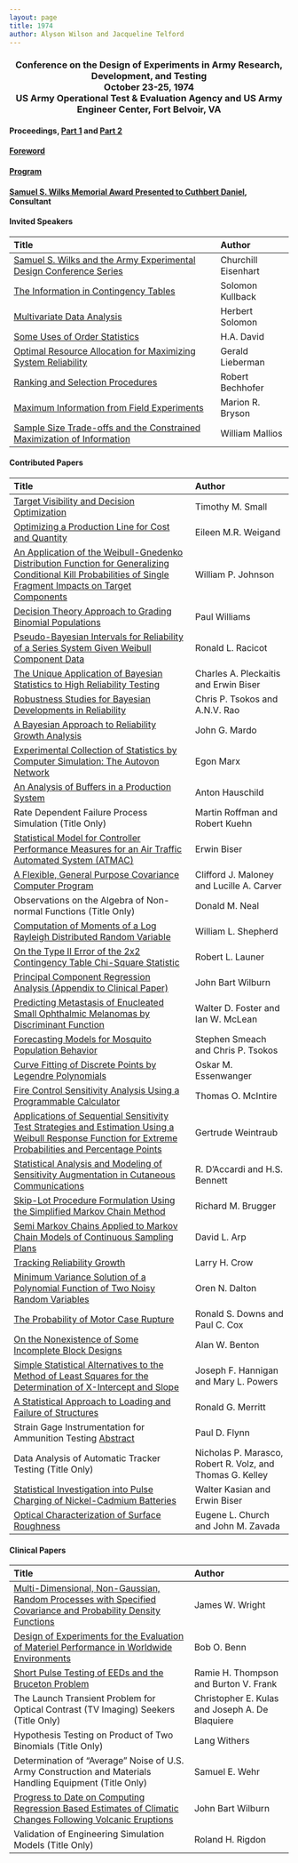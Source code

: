 ```yaml
---
layout: page
title: 1974
author: Alyson Wilson and Jacqueline Telford
---
```

<div align="center"><h3>Conference on the Design of Experiments in Army Research, Development, and Testing<br>
October 23-25, 1974<br>
US Army Operational Test & Evaluation Agency and US Army Engineer Center, Fort Belvoir, VA</h3></div>


#### Proceedings, [Part 1](https://alysongwilson.github.io/ACAS/DOE3/DOE20_Part1.pdf#page=1) and [Part 2](https://alysongwilson.github.io/ACAS/DOE3/DOE20_Part2.pdf#page=1)

#### [Foreword](https://alysongwilson.github.io/ACAS/DOE3/DOE20_Part1.pdf#page=3)

#### [Program](https://alysongwilson.github.io/ACAS/DOE3/DOE20_Part1.pdf#page=9)

#### [Samuel S. Wilks Memorial Award Presented to Cuthbert Daniel](https://alysongwilson.github.io/ACAS/DOE3/DOE20_Part1.pdf#page=477), Consultant


#### Invited Speakers
 
| Title | Author |
| :--- | :--- |
| [Samuel S. Wilks and the Army Experimental Design Conference Series](https://alysongwilson.github.io/ACAS/DOE3/DOE20_Part1.pdf#page=19) | Churchill Eisenhart |
| [The Information in Contingency Tables](https://alysongwilson.github.io/ACAS/DOE3/DOE20_Part1.pdf#page=67) | Solomon Kullback |
| [Multivariate Data Analysis](https://alysongwilson.github.io/ACAS/DOE3/DOE20_Part2.pdf#page=147) | Herbert Solomon |
| [Some Uses of Order Statistics](https://alysongwilson.github.io/ACAS/DOE3/DOE20_Part2.pdf#page=370) | H.A. David |
| [Optimal Resource Allocation for Maximizing System Reliability](https://alysongwilson.github.io/ACAS/DOE3/DOE20_Part2.pdf#page=382) | Gerald Lieberman |
| [Ranking and Selection Procedures](https://alysongwilson.github.io/ACAS/DOE3/DOE20_Part2.pdf#page=464) | Robert Bechhofer |
| [Maximum Information from Field Experiments](https://alysongwilson.github.io/ACAS/DOE3/DOE20_Part2.pdf#page=485) | Marion R. Bryson |
| [Sample Size Trade-offs and the Constrained Maximization of Information](https://alysongwilson.github.io/ACAS/DOE3/DOE20_Part2.pdf#page=496) | William Mallios |


#### Contributed Papers

| Title | Author |
| :--- | :--- |
| [Target Visibility and Decision Optimization](https://alysongwilson.github.io/ACAS/DOE3/DOE20_Part1.pdf#page=145) | Timothy M. Small |
| [Optimizing a Production Line for Cost and Quantity](https://alysongwilson.github.io/ACAS/DOE3/DOE20_Part1.pdf#page=161) | Eileen M.R. Weigand |
| [An Application of the Weibull-Gnedenko Distribution Function for Generalizing Conditional Kill Probabilities of Single Fragment Impacts on Target Components](https://alysongwilson.github.io/ACAS/DOE3/DOE20_Part1.pdf#page=173) | William P. Johnson |
| [Decision Theory Approach to Grading Binomial Populations](https://alysongwilson.github.io/ACAS/DOE3/DOE20_Part1.pdf#page=189) | Paul Williams |
| [Pseudo-Bayesian Intervals for Reliability of a Series System Given Weibull Component Data](https://alysongwilson.github.io/ACAS/DOE3/DOE20_Part1.pdf#page=199) | Ronald L. Racicot |
| [The Unique Application of Bayesian Statistics to High Reliability Testing](https://alysongwilson.github.io/ACAS/DOE3/DOE20_Part1.pdf#page=213) | Charles A. Pleckaitis and Erwin Biser |
| [Robustness Studies for Bayesian Developments in Reliability](https://alysongwilson.github.io/ACAS/DOE3/DOE20_Part1.pdf#page=291) | Chris P. Tsokos and A.N.V. Rao |
| [A Bayesian Approach to Reliability Growth Analysis](https://alysongwilson.github.io/ACAS/DOE3/DOE20_Part1.pdf#page=321) | John G. Mardo |
| [Experimental Collection of Statistics by Computer Simulation: The Autovon Network](https://alysongwilson.github.io/ACAS/DOE3/DOE20_Part1.pdf#page=341) | Egon Marx |
| [An Analysis of Buffers in a Production System](https://alysongwilson.github.io/ACAS/DOE3/DOE20_Part1.pdf#page=349) | Anton Hauschild |
| Rate Dependent Failure Process Simulation (Title Only) | Martin Roffman and Robert Kuehn |
| [Statistical Model for Controller Performance Measures for an Air Traffic Automated System (ATMAC)](https://alysongwilson.github.io/ACAS/DOE3/DOE20_Part1.pdf#page=357) | Erwin Biser |
| [A Flexible, General Purpose Covariance Computer Program](https://alysongwilson.github.io/ACAS/DOE3/DOE20_Part1.pdf#page=421) | Clifford J. Maloney and Lucille A. Carver |
| Observations on the Algebra of Non-normal Functions (Title Only) | Donald M. Neal |
| [Computation of Moments of a Log Rayleigh Distributed Random Variable](https://alysongwilson.github.io/ACAS/DOE3/DOE20_Part1.pdf#page=459) | William L. Shepherd |
| [On the Type II Error of the 2x2 Contingency Table Chi-Square Statistic](https://alysongwilson.github.io/ACAS/DOE3/DOE20_Part1.pdf#page=467) | Robert L. Launer |
| [Principal Component Regression Analysis (Appendix to Clinical Paper)](https://alysongwilson.github.io/ACAS/DOE3/DOE20_Part2.pdf#page=30) | John Bart Wilburn |
| [Predicting Metastasis of Enucleated Small Ophthalmic Melanomas by Discriminant Function](https://alysongwilson.github.io/ACAS/DOE3/DOE20_Part2.pdf#page=67) | Walter D. Foster and Ian W. McLean |
| [Forecasting Models for Mosquito Population Behavior](https://alysongwilson.github.io/ACAS/DOE3/DOE20_Part2.pdf#page=73) | Stephen Smeach and Chris P. Tsokos |
| [Curve Fitting of Discrete Points by Legendre Polynomials](https://alysongwilson.github.io/ACAS/DOE3/DOE20_Part2.pdf#page=84) | Oskar M. Essenwanger |
| [Fire Control Sensitivity Analysis Using a Programmable Calculator](https://alysongwilson.github.io/ACAS/DOE3/DOE20_Part2.pdf#page=102) | Thomas O. McIntire |
| [Applications of Sequential Sensitivity Test Strategies and Estimation Using a Weibull Response Function for Extreme Probabilities and Percentage Points](https://alysongwilson.github.io/ACAS/DOE3/DOE20_Part2.pdf#page=119) | Gertrude Weintraub |
| [Statistical Analysis and Modeling of Sensitivity Augmentation in Cutaneous Communications](https://alysongwilson.github.io/ACAS/DOE3/DOE20_Part2.pdf#page=140) | R. D’Accardi and H.S. Bennett |
| [Skip-Lot Procedure Formulation Using the Simplified Markov Chain Method](https://alysongwilson.github.io/ACAS/DOE3/DOE20_Part2.pdf#page=184) | Richard M. Brugger |
| [Semi Markov Chains Applied to Markov Chain Models of Continuous Sampling Plans](https://alysongwilson.github.io/ACAS/DOE3/DOE20_Part2.pdf#page=194) | David L. Arp |
| [Tracking Reliability Growth](https://alysongwilson.github.io/ACAS/DOE3/DOE20_Part2.pdf#page=277) | Larry H. Crow |
| [Minimum Variance Solution of a Polynomial Function of Two Noisy Random Variables](https://alysongwilson.github.io/ACAS/DOE3/DOE20_Part2.pdf#page=291) | Oren N. Dalton |
| [The Probability of Motor Case Rupture](https://alysongwilson.github.io/ACAS/DOE3/DOE20_Part2.pdf#page=339) | Ronald S. Downs and Paul C. Cox |
| [On the Nonexistence of Some Incomplete Block Designs](https://alysongwilson.github.io/ACAS/DOE3/DOE20_Part2.pdf#page=362) | Alan W. Benton |
| [Simple Statistical Alternatives to the Method of Least Squares for the Determination of X-Intercept and Slope](https://alysongwilson.github.io/ACAS/DOE3/DOE20_Part2.pdf#page=394) | Joseph F. Hannigan and Mary L. Powers |
| [A Statistical Approach to Loading and Failure of Structures](https://alysongwilson.github.io/ACAS/DOE3/DOE20_Part2.pdf#page=411) | Ronald G. Merritt |
| Strain Gage Instrumentation for Ammunition Testing [Abstract](https://alysongwilson.github.io/ACAS/DOE3/DOE20_Part2.pdf#page=423) | Paul D. Flynn |
| Data Analysis of Automatic Tracker Testing (Title Only) | Nicholas P. Marasco, Robert R. Volz, and Thomas G. Kelley |
| [Statistical Investigation into Pulse Charging of Nickel-Cadmium Batteries](https://alysongwilson.github.io/ACAS/DOE3/DOE20_Part2.pdf#page=424) | Walter Kasian and Erwin Biser |
| [Optical Characterization of Surface Roughness](https://alysongwilson.github.io/ACAS/DOE3/DOE20_Part2.pdf#page=448) | Eugene L. Church and John M. Zavada |


#### Clinical Papers

| Title | Author |
| :--- | :--- |
| [Multi-Dimensional, Non-Gaussian, Random Processes with Specified Covariance and Probability Density Functions](https://alysongwilson.github.io/ACAS/DOE3/DOE20_Part1.pdf#page=73) | James W. Wright |
| [Design of Experiments for the Evaluation of Materiel Performance in Worldwide Environments](https://alysongwilson.github.io/ACAS/DOE3/DOE20_Part1.pdf#page=99) | Bob O. Benn |
| [Short Pulse Testing of EEDs and the Bruceton Problem](https://alysongwilson.github.io/ACAS/DOE3/DOE20_Part1.pdf#page=125) | Ramie H. Thompson and Burton V. Frank |
| The Launch Transient Problem for Optical Contrast (TV Imaging) Seekers (Title Only) | Christopher E. Kulas and Joseph A. De Blaquiere |
| Hypothesis Testing on Product of Two Binomials (Title Only) | Lang Withers |
| Determination of “Average” Noise of U.S. Army Construction and Materials Handling Equipment (Title Only) | Samuel E. Wehr |
| [Progress to Date on Computing Regression Based Estimates of Climatic Changes Following Volcanic Eruptions](https://alysongwilson.github.io/ACAS/DOE3/DOE20_Part2.pdf#page=7) | John Bart Wilburn |
| Validation of Engineering Simulation Models (Title Only) | Roland H. Rigdon |
